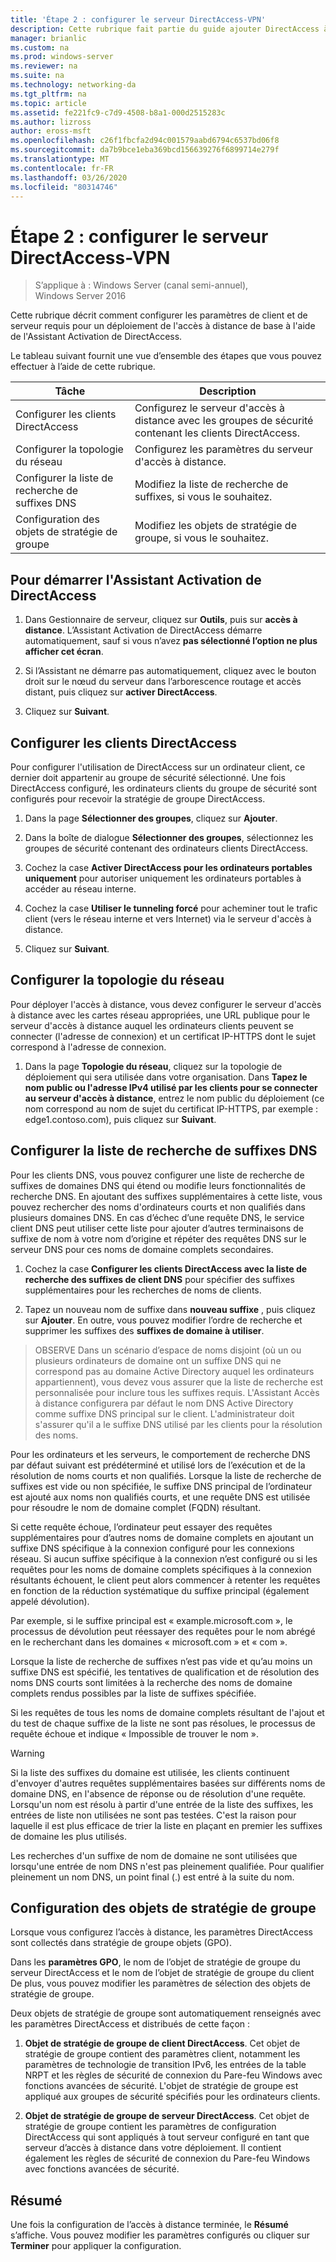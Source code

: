 ```yaml
---
title: 'Étape 2 : configurer le serveur DirectAccess-VPN'
description: Cette rubrique fait partie du guide ajouter DirectAccess à un déploiement d’accès à distance (VPN) existant pour Windows Server 2016
manager: brianlic
ms.custom: na
ms.prod: windows-server
ms.reviewer: na
ms.suite: na
ms.technology: networking-da
ms.tgt_pltfrm: na
ms.topic: article
ms.assetid: fe221fc9-c7d9-4508-b8a1-000d2515283c
ms.author: lizross
author: eross-msft
ms.openlocfilehash: c26f1fbcfa2d94c001579aabd6794c6537bd06f8
ms.sourcegitcommit: da7b9bce1eba369bcd156639276f6899714e279f
ms.translationtype: MT
ms.contentlocale: fr-FR
ms.lasthandoff: 03/26/2020
ms.locfileid: "80314746"
---
```

#  <a name="step-2-configure-the-directaccess-vpn-server"></a>Étape 2 : configurer le serveur DirectAccess-VPN

>S’applique à : Windows Server (canal semi-annuel), Windows Server 2016

Cette rubrique décrit comment configurer les paramètres de client et de serveur requis pour un déploiement de l'accès à distance de base à l'aide de l'Assistant Activation de DirectAccess.

Le tableau suivant fournit une vue d’ensemble des étapes que vous pouvez effectuer à l’aide de cette rubrique.

|Tâche       |Description|
|-----------|-----------|
|Configurer les clients DirectAccess|Configurez le serveur d'accès à distance avec les groupes de sécurité contenant les clients DirectAccess.|
|Configurer la topologie du réseau|Configurez les paramètres du serveur d'accès à distance.|
|Configurer la liste de recherche de suffixes DNS|Modifiez la liste de recherche de suffixes, si vous le souhaitez.|
|Configuration des objets de stratégie de groupe|Modifiez les objets de stratégie de groupe, si vous le souhaitez.|

## <a name="to-start-the-enable-directacces-wizard"></a>Pour démarrer l'Assistant Activation de DirectAccess

1. Dans Gestionnaire de serveur, cliquez sur **Outils**, puis sur **accès à distance**. L’Assistant Activation de DirectAccess démarre automatiquement, sauf si vous n’avez **pas sélectionné l’option ne plus afficher cet écran**. 

2. Si l’Assistant ne démarre pas automatiquement, cliquez avec le bouton droit sur le nœud du serveur dans l’arborescence routage et accès distant, puis cliquez sur **activer DirectAccess**.

3. Cliquez sur **Suivant**.

## <a name="configure-directaccess-clients"></a>Configurer les clients DirectAccess

Pour configurer l'utilisation de DirectAccess sur un ordinateur client, ce dernier doit appartenir au groupe de sécurité sélectionné. Une fois DirectAccess configuré, les ordinateurs clients du groupe de sécurité sont configurés pour recevoir la stratégie de groupe DirectAccess.

1. Dans la page **Sélectionner des groupes**, cliquez sur **Ajouter**.

2. Dans la boîte de dialogue **Sélectionner des groupes**, sélectionnez les groupes de sécurité contenant des ordinateurs clients DirectAccess.

3. Cochez la case **Activer DirectAccess pour les ordinateurs portables uniquement** pour autoriser uniquement les ordinateurs portables à accéder au réseau interne.

4. Cochez la case **Utiliser le tunneling forcé** pour acheminer tout le trafic client (vers le réseau interne et vers Internet) via le serveur d'accès à distance.

5. Cliquez sur **Suivant**.

## <a name="configure-the-network-topology"></a>Configurer la topologie du réseau

Pour déployer l'accès à distance, vous devez configurer le serveur d'accès à distance avec les cartes réseau appropriées, une URL publique pour le serveur d'accès à distance auquel les ordinateurs clients peuvent se connecter (l'adresse de connexion) et un certificat IP-HTTPS dont le sujet correspond à l'adresse de connexion.

1. Dans la page **Topologie du réseau**, cliquez sur la topologie de déploiement qui sera utilisée dans votre organisation. Dans **Tapez le nom public ou l'adresse IPv4 utilisé par les clients pour se connecter au serveur d'accès à distance**, entrez le nom public du déploiement (ce nom correspond au nom de sujet du certificat IP-HTTPS, par exemple : edge1.contoso.com), puis cliquez sur **Suivant**.

## <a name="configure-the-dns-suffix-search-list"></a>Configurer la liste de recherche de suffixes DNS

Pour les clients DNS, vous pouvez configurer une liste de recherche de suffixes de domaines DNS qui étend ou modifie leurs fonctionnalités de recherche DNS. En ajoutant des suffixes supplémentaires à cette liste, vous pouvez rechercher des noms d'ordinateurs courts et non qualifiés dans plusieurs domaines DNS. En cas d’échec d’une requête DNS, le service client DNS peut utiliser cette liste pour ajouter d’autres terminaisons de suffixe de nom à votre nom d’origine et répéter des requêtes DNS sur le serveur DNS pour ces noms de domaine complets secondaires.

1. Cochez la case **Configurer les clients DirectAccess avec la liste de recherche des suffixes de client DNS** pour spécifier des suffixes supplémentaires pour les recherches de noms de clients.

2. Tapez un nouveau nom de suffixe dans **nouveau suffixe** , puis cliquez sur **Ajouter**. En outre, vous pouvez modifier l’ordre de recherche et supprimer les suffixes des **suffixes de domaine à utiliser**.

>OBSERVE Dans un scénario d’espace de noms disjoint \(où un ou plusieurs ordinateurs de domaine ont un suffixe DNS qui ne correspond pas au domaine Active Directory auquel les ordinateurs appartiennent\), vous devez vous assurer que la liste de recherche est personnalisée pour inclure tous les suffixes requis. L'Assistant Accès à distance configurera par défaut le nom DNS Active Directory comme suffixe DNS principal sur le client. L'administrateur doit s'assurer qu'il a le suffixe DNS utilisé par les clients pour la résolution des noms.

Pour les ordinateurs et les serveurs, le comportement de recherche DNS par défaut suivant est prédéterminé et utilisé lors de l’exécution et de la résolution de noms courts et non qualifiés. Lorsque la liste de recherche de suffixes est vide ou non spécifiée, le suffixe DNS principal de l’ordinateur est ajouté aux noms non qualifiés courts, et une requête DNS est utilisée pour résoudre le nom de domaine complet (FQDN) résultant. 

Si cette requête échoue, l’ordinateur peut essayer des requêtes supplémentaires pour d’autres noms de domaine complets en ajoutant un suffixe DNS spécifique à la connexion configuré pour les connexions réseau. Si aucun suffixe spécifique à la connexion n’est configuré ou si les requêtes pour les noms de domaine complets spécifiques à la connexion résultants échouent, le client peut alors commencer à retenter les requêtes en fonction de la réduction systématique du suffixe principal (également appelé dévolution).

Par exemple, si le suffixe principal est « example.microsoft.com », le processus de dévolution peut réessayer des requêtes pour le nom abrégé en le recherchant dans les domaines « microsoft.com » et « com ».

Lorsque la liste de recherche de suffixes n’est pas vide et qu’au moins un suffixe DNS est spécifié, les tentatives de qualification et de résolution des noms DNS courts sont limitées à la recherche des noms de domaine complets rendus possibles par la liste de suffixes spécifiée. 

Si les requêtes de tous les noms de domaine complets résultant de l'ajout et du test de chaque suffixe de la liste ne sont pas résolues, le processus de requête échoue et indique « Impossible de trouver le nom ». 

> [!WARNING]
> Si la liste des suffixes du domaine est utilisée, les clients continuent d'envoyer d'autres requêtes supplémentaires basées sur différents noms de domaine DNS, en l'absence de réponse ou de résolution d'une requête. Lorsqu'un nom est résolu à partir d'une entrée de la liste des suffixes, les entrées de liste non utilisées ne sont pas testées. C'est la raison pour laquelle il est plus efficace de trier la liste en plaçant en premier les suffixes de domaine les plus utilisés.
> 
> Les recherches d'un suffixe de nom de domaine ne sont utilisées que lorsqu'une entrée de nom DNS n'est pas pleinement qualifiée. Pour qualifier pleinement un nom DNS, un point final (.) est entré à la suite du nom.

## <a name="gpo-configuration"></a>Configuration des objets de stratégie de groupe

Lorsque vous configurez l’accès à distance, les paramètres DirectAccess sont collectés dans stratégie de groupe objets (GPO). 

Dans les **paramètres GPO**, le nom de l’objet de stratégie de groupe du serveur DirectAccess et le nom de l’objet de stratégie de groupe du client De plus, vous pouvez modifier les paramètres de sélection des objets de stratégie de groupe.

Deux objets de stratégie de groupe sont automatiquement renseignés avec les paramètres DirectAccess et distribués de cette façon :

1. **Objet de stratégie de groupe de client DirectAccess**. Cet objet de stratégie de groupe contient des paramètres client, notamment les paramètres de technologie de transition IPv6, les entrées de la table NRPT et les règles de sécurité de connexion du Pare-feu Windows avec fonctions avancées de sécurité. L'objet de stratégie de groupe est appliqué aux groupes de sécurité spécifiés pour les ordinateurs clients.

2. **Objet de stratégie de groupe de serveur DirectAccess**. Cet objet de stratégie de groupe contient les paramètres de configuration DirectAccess qui sont appliqués à tout serveur configuré en tant que serveur d’accès à distance dans votre déploiement. Il contient également les règles de sécurité de connexion du Pare-feu Windows avec fonctions avancées de sécurité.

## <a name="summary"></a>Résumé

Une fois la configuration de l’accès à distance terminée, le **Résumé** s’affiche. Vous pouvez modifier les paramètres configurés ou cliquer sur **Terminer** pour appliquer la configuration.
